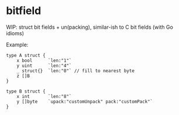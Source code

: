 # bitfield
WIP: struct bit fields + un(packing), similar-ish to C bit fields (with Go idioms)

Example:
```
type A struct {
    x bool      `len:"1"`
    y uint      `len:"4"`
    _ struct{}  `len:"0"` // fill to nearest byte
    z []B
}

type B struct {
    x int       `len:"8"`
    y []byte    `upack:"customUnpack" pack:"customPack"`
}
```
